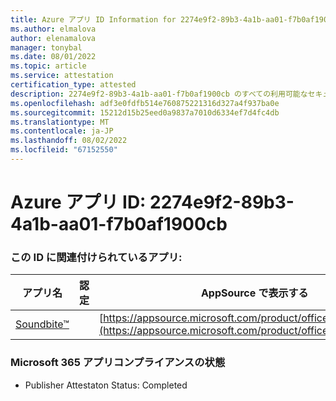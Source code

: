 ```yaml
---
title: Azure アプリ ID Information for 2274e9f2-89b3-4a1b-aa01-f7b0af1900cb
ms.author: elmalova
author: elenamalova
manager: tonybal
ms.date: 08/01/2022
ms.topic: article
ms.service: attestation
certification_type: attested
description: 2274e9f2-89b3-4a1b-aa01-f7b0af1900cb のすべての利用可能なセキュリティとコンプライアンス情報。
ms.openlocfilehash: adf3e0fdfb514e760875221316d327a4f937ba0e
ms.sourcegitcommit: 15212d15b25eed0a9837a7010d6334ef7d4fc4db
ms.translationtype: MT
ms.contentlocale: ja-JP
ms.lasthandoff: 08/02/2022
ms.locfileid: "67152550"
---
```

# <a name="azure-app-id-2274e9f2-89b3-4a1b-aa01-f7b0af1900cb"></a>Azure アプリ ID: 2274e9f2-89b3-4a1b-aa01-f7b0af1900cb


### <a name="apps-associated-with-this-id"></a>この ID に関連付けられているアプリ:
| **アプリ名** | **認定** | **AppSource で表示する** |
|--------------|---------------|-----------------------|
| [Soundbite&#8482;](../forward/WA200004384.md) |  | [https://appsource.microsoft.com/product/office/WA200004384](https://appsource.microsoft.com/product/office/WA200004384) |

### <a name="microsoft-365-app-compliance-status"></a>Microsoft 365 アプリコンプライアンスの状態
- Publisher Attestaton Status: Completed
